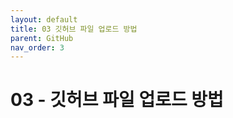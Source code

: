 ```yaml
---
layout: default
title: 03 깃허브 파일 업로드 방법
parent: GitHub
nav_order: 3
---
```


# 03 -  깃허브 파일 업로드 방법
<!-- git init  
git add .  
git commit -m "{Message}"  
git config user.name {GithubID}  
git config user.email {GithubEmail}  
git   -->